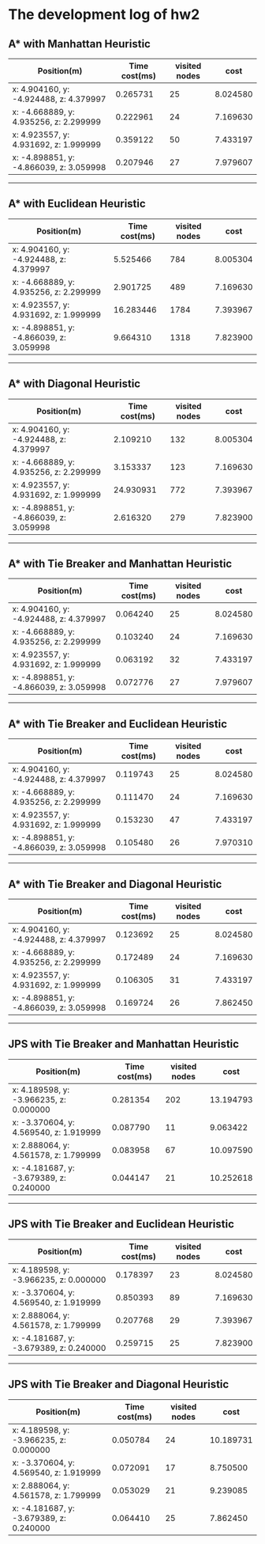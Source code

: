 # The development log of hw2

## A* with Manhattan Heuristic

Position(m) | Time cost(ms) |  visited nodes | cost
-|-|-|-
x: 4.904160, y: -4.924488, z: 4.379997 | 0.265731 | 25 | 8.024580 |
x: -4.668889, y: 4.935256, z: 2.299999 | 0.222961 | 24 | 7.169630 |
x: 4.923557, y: 4.931692, z: 1.999999 | 0.359122 | 50 | 7.433197 |
x: -4.898851, y: -4.866039, z: 3.059998 | 0.207946 | 27 | 7.979607 |

---

## A* with Euclidean Heuristic

Position(m) | Time cost(ms) |  visited nodes | cost
-|-|-|-
x: 4.904160, y: -4.924488, z: 4.379997 | 5.525466 | 784 | 8.005304 |
x: -4.668889, y: 4.935256, z: 2.299999 | 2.901725 | 489 | 7.169630 |
x: 4.923557, y: 4.931692, z: 1.999999 | 16.283446 | 1784 | 7.393967 |
x: -4.898851, y: -4.866039, z: 3.059998 | 9.664310 | 1318 | 7.823900 |

---

## A* with Diagonal Heuristic

Position(m) | Time cost(ms) |  visited nodes | cost
-|-|-|-
x: 4.904160, y: -4.924488, z: 4.379997 | 2.109210 | 132 | 8.005304 |
x: -4.668889, y: 4.935256, z: 2.299999 | 3.153337 | 123 | 7.169630 |
x: 4.923557, y: 4.931692, z: 1.999999 | 24.930931 | 772 | 7.393967 |
x: -4.898851, y: -4.866039, z: 3.059998 | 2.616320 | 279 | 7.823900 |

---

## A* with Tie Breaker and Manhattan Heuristic

Position(m) | Time cost(ms) |  visited nodes | cost
-|-|-|-
x: 4.904160, y: -4.924488, z: 4.379997 | 0.064240 | 25 | 8.024580 |
x: -4.668889, y: 4.935256, z: 2.299999 | 0.103240 | 24 | 7.169630 |
x: 4.923557, y: 4.931692, z: 1.999999 | 0.063192 | 32 | 7.433197 |
x: -4.898851, y: -4.866039, z: 3.059998 | 0.072776 | 27 | 7.979607 |

---

## A* with Tie Breaker and Euclidean Heuristic

Position(m) | Time cost(ms) |  visited nodes | cost
-|-|-|-
x: 4.904160, y: -4.924488, z: 4.379997 | 0.119743 | 25 | 8.024580 |
x: -4.668889, y: 4.935256, z: 2.299999 | 0.111470 | 24 | 7.169630 |
x: 4.923557, y: 4.931692, z: 1.999999 | 0.153230 | 47 | 7.433197 |
x: -4.898851, y: -4.866039, z: 3.059998 | 0.105480 | 26 | 7.970310 |
 
---

## A* with Tie Breaker and Diagonal Heuristic

Position(m) | Time cost(ms) |  visited nodes | cost
-|-|-|-
x: 4.904160, y: -4.924488, z: 4.379997 | 0.123692 | 25 |8.024580 |
x: -4.668889, y: 4.935256, z: 2.299999 | 0.172489 | 24 | 7.169630 |
x: 4.923557, y: 4.931692, z: 1.999999 | 0.106305 | 31 | 7.433197 |
x: -4.898851, y: -4.866039, z: 3.059998 | 0.169724 | 26 | 7.862450 |

---

## JPS with Tie Breaker and Manhattan Heuristic

Position(m) | Time cost(ms) |  visited nodes | cost
-|-|-|-
x: 4.189598, y: -3.966235, z: 0.000000 | 0.281354 | 202 | 13.194793 |
x: -3.370604, y: 4.569540, z: 1.919999 | 0.087790 | 11 | 9.063422 |
x: 2.888064, y: 4.561578, z: 1.799999 | 0.083958 | 67 | 10.097590 |
x: -4.181687, y: -3.679389, z: 0.240000 | 0.044147 | 21 | 10.252618 |

---

## JPS with Tie Breaker and Euclidean Heuristic

Position(m) | Time cost(ms) |  visited nodes | cost
-|-|-|-
x: 4.189598, y: -3.966235, z: 0.000000 | 0.178397 | 23 | 8.024580 |
x: -3.370604, y: 4.569540, z: 1.919999 | 0.850393 | 89 | 7.169630 |
x: 2.888064, y: 4.561578, z: 1.799999 | 0.207768 | 29 | 7.393967 |
x: -4.181687, y: -3.679389, z: 0.240000 | 0.259715 | 25 | 7.823900 |

---

## JPS with Tie Breaker and Diagonal Heuristic

Position(m) | Time cost(ms) |  visited nodes | cost
-|-|-|-
x: 4.189598, y: -3.966235, z: 0.000000 | 0.050784 | 24 | 10.189731 |
x: -3.370604, y: 4.569540, z: 1.919999 | 0.072091 | 17 | 8.750500 |
x: 2.888064, y: 4.561578, z: 1.799999 | 0.053029 | 21 | 9.239085 |
x: -4.181687, y: -3.679389, z: 0.240000 | 0.064410 | 25 | 7.862450 |

